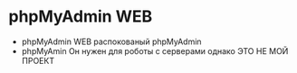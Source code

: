 # phpMyAdmin WEB
- phpMyAdmin WEB распокованый phpMyAdmin
- phpMyAmin Он нужен для роботы с серверами однако ЭТО НЕ МОЙ ПРОЕКТ
